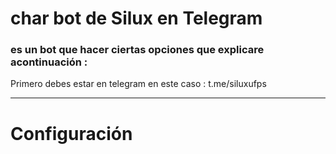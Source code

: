 <!-- @format -->

# char bot de Silux en Telegram

### es un bot que hacer ciertas opciones que explicare acontinuación :

Primero debes estar en telegram
en este caso : t.me/siluxufps

---

# Configuración
